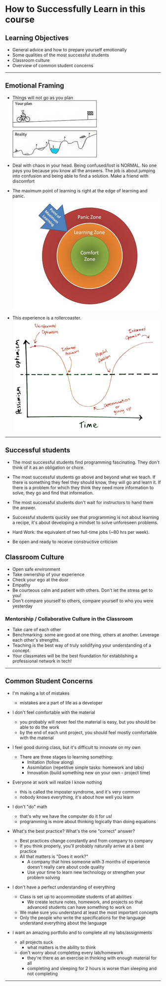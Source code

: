 # How to Successfully Learn in this course

## Learning Objectives
- General advice and how to prepare yourself emotionally
- Some qualities of the most successful students
- Classroom culture
- Overview of common student concerns

<hr>

## Emotional Framing

- Things will not go as you plan<br>
![plan vs reality](img/plan_vs_reality.png)

- Deal with chaos in your head. Being confused/lost is NORMAL. No one pays you because you know all the answers. The job is about jumping into confusion and being able to find a solution.  Make a friend with discomfort

- The maximum point of learning is right at the edge of learning and panic.<br>
![learning zone](img/learning-zone.jpeg)

- This experience is a rollercoaster.<br>
![informed optimism?](img/informed-optimism.jpeg)

<hr>

## Successful students

- The most successful students find programming fascinating. They don't think
of it as an obligation or chore.

- The most successful students go above and beyond what we teach. If there is
something they feel they should know, they will go and learn it. If there is a
problem for which they think they need more information to solve, they go and find that information.

- The most successful students don't wait for instructors to hand them the answer.

-  Successful students quickly see that programming is not about learning a recipe,
it's about developing a mindset to solve unforeseen problems.

- Hard Work: the equivalent of two full-time jobs (~80 hrs per week).

- Be open and ready to receive constructive criticism

## Classroom Culture

- Open safe environment
- Take ownership of your experience
- Check your ego at the door
- Empathy
- Be courteous calm and patient with others.  Don't let the stress get to you!
- Don't compare yourself to others, compare yourself to who you were yesterday

### Mentorship / Collaborative Culture in the Classroom

- Take care of each other
- Benchmarking: some are good at one thing, others at another. Leverage each other's strengths.
- Teaching is the best way of truly solidifying your understanding of a concept.
- Your classmates will be the best foundation for establishing a professional network in tech!

<hr>

## Common Student Concerns

- I'm making a lot of mistakes
	- mistakes are a part of life as a developer

- I don't feel comfortable with the material
	- you probably will never feel the material is easy, but you should be able to do the work
	- by the end of each unit project, you should feel mostly comfortable with the material

- I feel good during class, but it's difficult to innovate on my own
	- There are three stages to learning something:
		- Imitation (follow along)
		- Assimilation (repetitive simple tasks: homework and labs)
		- Innovation (build something new on your own - project time)

- Everyone at work will realize I know nothing
	- this is called the imposter syndrome, and it's very common
	- nobody knows everything, it's about how well you learn

- I don't "do" math
	- that's why we have the computer do it for us!
	- programming is more about thinking logically than doing equations

- What's the best practice? What's the one "correct" answer?
	- Best practices change constantly and from company to company
	- If you think properly, you'll probably naturally arrive at a best practice
	- All that matters is "Does it work?"
		- A company that hires someone with 3 months of experience doesn't really care about code quality
		- Use your time to learn new technology or strengthen your problem solving

- I don't have a perfect understanding of everything
	- Class is set up to accommodate students of all abilities
		- We create lecture notes, homework, and projects so that advanced students can have something to work on
	- We make sure you understand at least the most important concepts
	- Only the people who write the specifications for the language understand everything about the language

- I want an amazing portfolio and to complete all my labs/assignments
	- all projects suck
		- what matters is the ability to think
	- don't worry about completing every lab/homework
		- they're there as an exercise in thinking with enough material for all
		- completing and sleeping for 2 hours is worse than sleeping and not completing

<hr>
